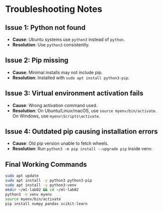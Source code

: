 # Troubleshooting Notes

## Issue 1: Python not found
- **Cause**: Ubuntu systems use `python3` instead of `python`.
- **Resolution**: Use `python3` consistently.

## Issue 2: Pip missing
- **Cause**: Minimal installs may not include pip.
- **Resolution**: Installed with `sudo apt install python3-pip`.

## Issue 3: Virtual environment activation fails
- **Cause**: Wrong activation command used.
- **Resolution**: On Ubuntu/Linux/macOS, use `source myenv/bin/activate`. On Windows, use `myenv\Scripts\activate`.

## Issue 4: Outdated pip causing installation errors
- **Cause**: Old pip version unable to fetch wheels.
- **Resolution**: Run `python3 -m pip install --upgrade pip` inside venv.

## Final Working Commands
```bash
sudo apt update
sudo apt install -y python3 python3-pip
sudo apt install -y python3-venv
mkdir ~/ml-lab02 && cd ~/ml-lab02
python3 -m venv myenv
source myenv/bin/activate
pip install numpy pandas scikit-learn
```
